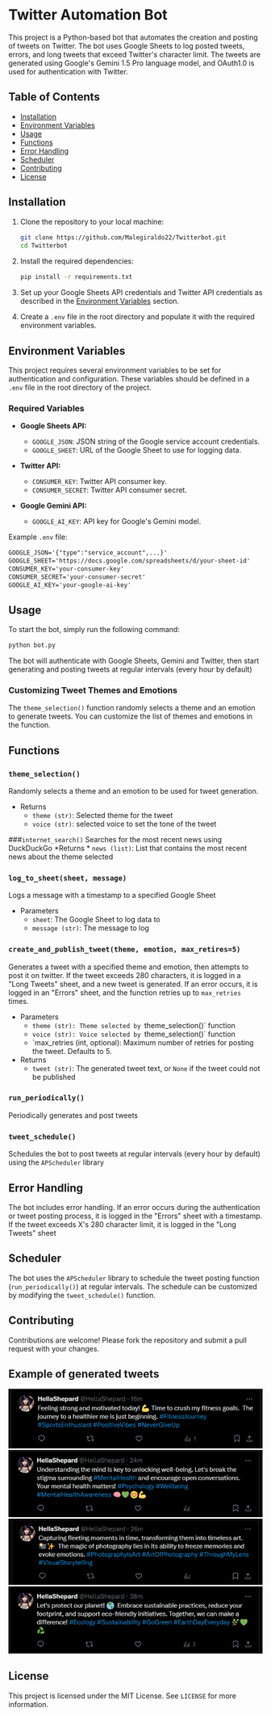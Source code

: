 # Twitter Automation Bot

This project is a Python-based bot that automates the creation and posting of tweets on Twitter. The bot uses Google Sheets to log posted tweets, errors, and long tweets that exceed Twitter's character limit. The tweets are generated using Google's Gemini 1.5 Pro language model, and OAuth1.0 is used for authentication with Twitter.

## Table of Contents

- [Installation](#installation)
- [Environment Variables](#environment-variables)
- [Usage](#usage)
- [Functions](#functions)
- [Error Handling](#error-handling)
- [Scheduler](#scheduler)
- [Contributing](#contributing)
- [License](#License)

## Installation

1. Clone the repository to your local machine:

    ```bash
    git clone https://github.com/Malegiraldo22/Twitterbot.git
    cd Twitterbot
    ```

2. Install the required dependencies:

    ```bash
    pip install -r requirements.txt
    ```

3. Set up your Google Sheets API credentials and Twitter API credentials as described in the [Environment Variables](#environment-variables) section.

4. Create a `.env` file in the root directory and populate it with the required environment variables.

## Environment Variables

This project requires several environment variables to be set for authentication and configuration. These variables should be defined in a `.env` file in the root directory of the project.

### Required Variables

- **Google Sheets API:**
    - `GOOGLE_JSON`: JSON string of the Google service account credentials.
    - `GOOGLE_SHEET`: URL of the Google Sheet to use for logging data.

- **Twitter API:**
    - `CONSUMER_KEY`: Twitter API consumer key.
    - `CONSUMER_SECRET`: Twitter API consumer secret.

- **Google Gemini API:**
    - `GOOGLE_AI_KEY`: API key for Google's Gemini model.

Example `.env` file:

```plaintext
GOOGLE_JSON='{"type":"service_account",...}'
GOOGLE_SHEET='https://docs.google.com/spreadsheets/d/your-sheet-id'
CONSUMER_KEY='your-consumer-key'
CONSUMER_SECRET='your-consumer-secret'
GOOGLE_AI_KEY='your-google-ai-key'
```
## Usage
To start the bot, simply run the following command:
```python
python bot.py
```
The bot will authenticate with Google Sheets, Gemini and Twitter, then start generating and posting tweets at regular intervals (every hour by default)

### Customizing Tweet Themes and Emotions
The `theme_selection()` function randomly selects a theme and an emotion to generate tweets. You can customize the list of themes and emotions in the function.

## Functions
### `theme_selection()`
Randomly selects a theme and an emotion to be used for tweet generation.
* Returns
    * `theme (str)`: Selected theme for the tweet
    * `voice (str)`: selected voice to set the tone of the tweet

###`internet_search()`
Searches for the most recent news using DuckDuckGo
*Returns
    * `news (list)`: List that contains the most recent news about the theme selected

### `log_to_sheet(sheet, message)`
Logs a message with a timestamp to a specified Google Sheet
* Parameters
    * `sheet`: The Google Sheet to log data to
    * `message (str)`: The message to log

### `create_and_publish_tweet(theme, emotion, max_retires=5)`
Generates a tweet with a specified theme and emotion, then attempts to post it on twitter. If the tweet exceeds 280 characters, it is logged in a "Long Tweets" sheet, and a new tweet is generated. If an error occurs, it is logged in an "Errors" sheet, and the function retries up to `max_retries` times.
* Parameters
    * `theme (str): Theme selected by `theme_selection()` function
    * `voice (str): Voice selected by `theme_selection()` function
    * `max_retries (int, optional): Maximum number of retries for posting the tweet. Defaults to 5.
* Returns
    * `tweet (str)`: The generated tweet text, or `None` if the tweet could not be published

### `run_periodically()`
Periodically generates and post tweets

### `tweet_schedule()`
Schedules the bot to post tweets at regular intervals (every hour by default) using the `APScheduler` library

## Error Handling
The bot includes error handling. If an error occurs during the authentication or tweet posting process, it is logged in the "Errors" sheet with a timestamp. If the tweet exceeds X's 280 character limit, it is logged in the "Long Tweets" sheet

## Scheduler
The bot uses the `APScheduler` library to schedule the tweet posting function (`run_periodically()`) at regular intervals. The schedule can be customized by modifying the `tweet_schedule()` function.

## Contributing
Contributions are welcome! Please fork the repository and submit a pull request with your changes.

## Example of generated tweets
![Example tweet](screenshots/Example1.png)
![Example tweet](screenshots/Example2.png)
![Example tweet](screenshots/Example3.png)
![Example tweet](screenshots/Example4.png)

## License

This project is licensed under the MIT License. See `LICENSE` for more information.